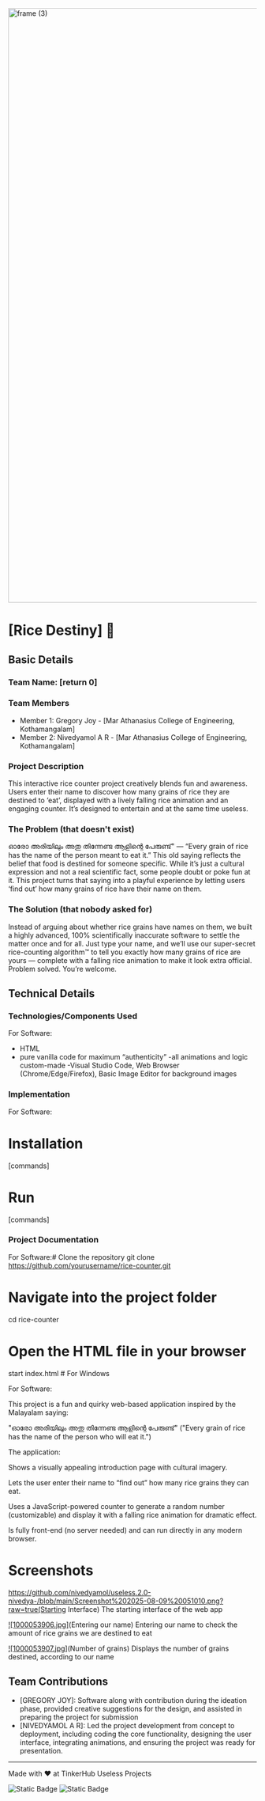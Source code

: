 <img width="3188" height="1202" alt="frame (3)" src="https://github.com/user-attachments/assets/517ad8e9-ad22-457d-9538-a9e62d137cd7" />


# [Rice Destiny] 🎯


## Basic Details
### Team Name: [return 0]


### Team Members
 
- Member 1: Gregory Joy - [Mar Athanasius College of Engineering, Kothamangalam]
- Member 2: Nivedyamol A R - [Mar Athanasius College of Engineering, Kothamangalam]

### Project Description
This interactive rice counter project creatively blends fun and awareness. Users enter their name to discover how many grains of rice they are destined to ‘eat’, displayed with a lively falling rice animation and an engaging counter. It’s designed to entertain and at the same time useless.

### The Problem (that doesn't exist)
ഓരോ അരിയിലും അതു തിന്നേണ്ട ആളിന്റെ പേരുണ്ട്" — “Every grain of rice has the name of the person meant to eat it.” This old saying reflects the belief that food is destined for someone specific. While it’s just a cultural expression and not a real scientific fact, some people doubt or poke fun at it. This project turns that saying into a playful experience by letting users ‘find out’ how many grains of rice have their name on them.

### The Solution (that nobody asked for)
Instead of arguing about whether rice grains have names on them, we built a highly advanced, 100% scientifically inaccurate software to settle the matter once and for all. Just type your name, and we’ll use our super-secret rice-counting algorithm™ to tell you exactly how many grains of rice are yours — complete with a falling rice animation to make it look extra official. Problem solved. You’re welcome. 

## Technical Details
### Technologies/Components Used
For Software:
- HTML
- pure vanilla code for maximum “authenticity”
 -all animations and logic custom-made
-Visual Studio Code, Web Browser (Chrome/Edge/Firefox), Basic Image Editor for background images

 

### Implementation
For Software:
# Installation
[commands]

# Run
[commands]

### Project Documentation
For Software:# Clone the repository
git clone https://github.com/yourusername/rice-counter.git

# Navigate into the project folder
cd rice-counter
# Open the HTML file in your browser
start index.html      # For Windows  
 
For Software:

This project is a fun and quirky web-based application inspired by the Malayalam saying:

"ഓരോ അരിയിലും അതു തിന്നേണ്ട ആളിന്റെ പേരുണ്ട്"
("Every grain of rice has the name of the person who will eat it.")

The application:

Shows a visually appealing introduction page with cultural imagery.

Lets the user enter their name to “find out” how many rice grains they can eat.

Uses a JavaScript-powered counter to generate a random number (customizable) and display it with a falling rice animation for dramatic effect.

Is fully front-end (no server needed) and can run directly in any modern browser.

# Screenshots  
https://github.com/nivedyamol/useless.2.0-nivedya-/blob/main/Screenshot%202025-08-09%20051010.png?raw=true(Starting Interface)
The starting interface of the web app

[![1000053906.jpg]](https://github.com/nivedyamol/useless.2.0-nivedya-/blob/main/Screenshot%202025-08-09%20050930.png?raw=true)(Entering our name)
Entering our name to check the amount of rice grains we are destined to eat

[![1000053907.jpg]](https://github.com/nivedyamol/useless.2.0-nivedya-/blob/main/Screenshot%20(3).png?raw=true)(Number of grains)
Displays the number of grains destined, according to our name

 
 
 

## Team Contributions
- [GREGORY JOY]: Software along with contribution during the ideation phase, provided creative suggestions for the design, and assisted in preparing the project for submission
- [NIVEDYAMOL A R]:   Led the project development from concept to deployment, including coding the core functionality, designing the user interface, integrating animations, and ensuring the project was ready for presentation.
  

---
Made with ❤️ at TinkerHub Useless Projects 

![Static Badge](https://img.shields.io/badge/TinkerHub-24?color=%23000000&link=https%3A%2F%2Fwww.tinkerhub.org%2F)
![Static Badge](https://img.shields.io/badge/UselessProjects--25-25?link=https%3A%2F%2Fwww.tinkerhub.org%2Fevents%2FQ2Q1TQKX6Q%2FUseless%2520Projects)


